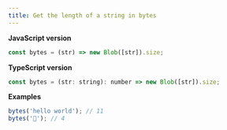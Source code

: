 ```yaml
---
title: Get the length of a string in bytes
---
```


**JavaScript version**

```js
const bytes = (str) => new Blob([str]).size;
```

**TypeScript version**

```js
const bytes = (str: string): number => new Blob([str]).size;
```

**Examples**

```js
bytes('hello world'); // 11
bytes('🎉'); // 4
```
